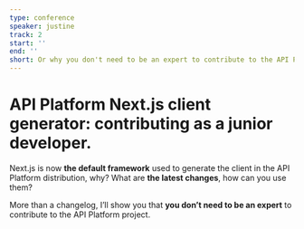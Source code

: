 ```yaml
---
type: conference
speaker: justine
track: 2
start: ''
end: ''
short: Or why you don't need to be an expert to contribute to the API Platform project.
---
```


# API Platform Next.js client generator: contributing as a junior developer.

Next.js is now **the default framework** used to generate the client in the API Platform distribution, why? What are **the latest changes**, how can you use them?

More than a changelog, I’ll show you that **you don’t need to be an expert** to contribute to the API Platform project.
